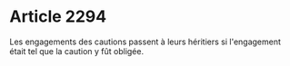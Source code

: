 # Article 2294

Les engagements des cautions passent à leurs héritiers          si l'engagement était tel que la caution y fût obligée.